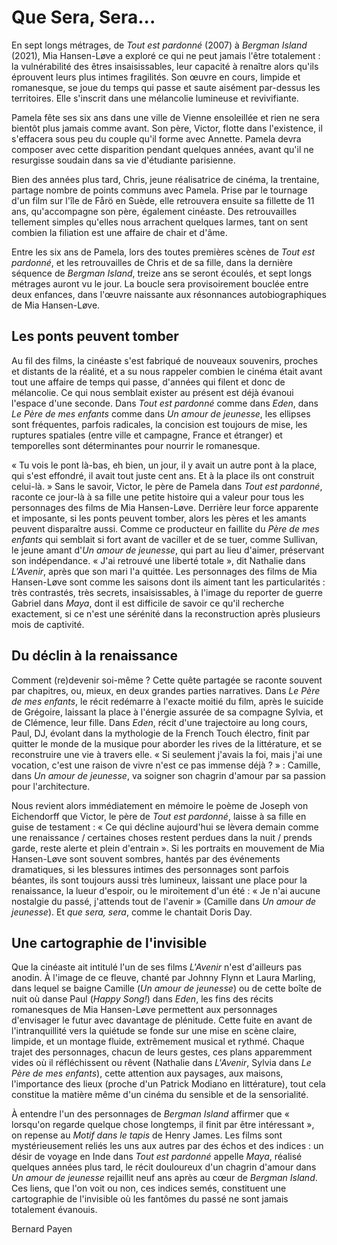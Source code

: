 # Que Sera, Sera...

En sept longs métrages, de _Tout est pardonné_ (2007) à _Bergman Island_ (2021), Mia Hansen-Løve a exploré ce qui ne peut jamais l'être totalement : la vulnérabilité des êtres insaisissables, leur capacité à renaître alors qu'ils éprouvent leurs plus intimes fragilités. Son œuvre en cours, limpide et romanesque, se joue du temps qui passe et saute aisément par-dessus les territoires. Elle s'inscrit dans une mélancolie lumineuse et revivifiante.

Pamela fête ses six ans dans une ville de Vienne ensoleillée et rien ne sera bientôt plus jamais comme avant. Son père, Victor, flotte dans l'existence, il s'effacera sous peu du couple qu'il forme avec Annette. Pamela devra composer avec cette disparition pendant quelques années, avant qu'il ne resurgisse soudain dans sa vie d'étudiante parisienne.

Bien des années plus tard, Chris, jeune réalisatrice de cinéma, la trentaine, partage nombre de points communs avec Pamela. Prise par le tournage d'un film sur l'île de Fårö en Suède, elle retrouvera ensuite sa fillette de 11 ans, qu'accompagne son père, également cinéaste.
Des retrouvailles tellement simples qu'elles nous arrachent quelques larmes, tant on sent combien la filiation est une affaire de chair et d'âme.

Entre les six ans de Pamela, lors des toutes premières scènes de _Tout est pardonné_, et les retrouvailles de Chris et de sa fille, dans la dernière séquence de _Bergman Island_, treize ans se seront écoulés, et sept longs métrages auront vu le jour. La boucle sera provisoirement bouclée entre deux enfances, dans l'œuvre naissante aux résonnances autobiographiques de Mia Hansen-Løve.

## Les ponts peuvent tomber

Au fil des films, la cinéaste s'est fabriqué de nouveaux souvenirs, proches et distants de la réalité, et a su nous rappeler combien le cinéma était avant tout une affaire de temps qui passe, d'années qui filent et donc de mélancolie. Ce qui nous semblait exister au présent est déjà évanoui l'espace d'une seconde. Dans _Tout est pardonné_ comme dans _Eden_, dans _Le Père de mes enfants_ comme dans _Un amour de jeunesse_, les ellipses sont fréquentes, parfois radicales, la concision est toujours de mise, les ruptures spatiales (entre ville et campagne, France et étranger) et temporelles sont déterminantes pour nourrir le romanesque.

« Tu vois le pont là-bas, eh bien, un jour, il y avait un autre pont à la place, qui s'est effondré, il avait tout juste cent ans. Et à la place ils ont construit celui-là. » Sans le savoir, Victor, le père de Pamela dans _Tout est pardonné_, raconte ce jour-là à sa fille une petite histoire qui a valeur pour tous les personnages des films de Mia Hansen-Løve. Derrière leur force apparente et imposante, si les ponts peuvent tomber, alors les pères et les amants peuvent disparaître aussi. Comme ce producteur en faillite du _Père de mes enfants_ qui semblait si fort avant de vaciller et de se tuer, comme Sullivan, le jeune amant d'_Un amour de jeunesse_, qui part au lieu d'aimer, préservant son indépendance. « J'ai retrouvé une liberté totale », dit Nathalie dans _L'Avenir_, après que son mari l'a quittée. Les personnages des films de Mia Hansen-Løve sont comme les saisons dont ils aiment tant les particularités : très contrastés, très secrets, insaisissables, à l'image du reporter de guerre Gabriel dans _Maya_, dont il est difficile de savoir ce qu'il recherche exactement, si ce n'est une sérénité dans la reconstruction après plusieurs mois de captivité.

## Du déclin à la renaissance

Comment (re)devenir soi-même ? Cette quête partagée se raconte souvent par chapitres, ou, mieux, en deux grandes parties narratives. Dans _Le Père de mes enfants_, le récit redémarre à l'exacte moitié du film, après le suicide de Grégoire, laissant la place à l'énergie assurée de sa compagne Sylvia, et de Clémence, leur fille. Dans _Eden_, récit d'une trajectoire au long cours, Paul, DJ, évolant dans la mythologie de la French Touch électro, finit par quitter le monde de la musique pour aborder les rives de la littérature, et se reconstruire une vie à travers elle. « Si seulement j'avais la foi, mais j'ai une vocation, c'est une raison de vivre n'est ce pas immense déjà ? » : Camille, dans _Un amour de jeunesse_, va soigner son chagrin d'amour par sa passion pour l'architecture.

Nous revient alors immédiatement en mémoire le poème de Joseph von Eichendorff que Victor, le père de _Tout est pardonné_, laisse à sa fille en guise de testament : « Ce qui décline aujourd'hui se lèvera demain comme une renaissance / certaines choses restent perdues dans la nuit / prends garde, reste alerte et plein d'entrain ». Si les portraits en mouvement de Mia Hansen-Løve sont souvent sombres, hantés par des événements dramatiques, si les blessures intimes des personnages sont parfois béantes, ils sont toujours aussi très lumineux, laissant une place pour la renaissance, la lueur d'espoir, ou le miroitement d'un été : « Je n'ai aucune nostalgie du passé, j'attends tout de l'avenir » (Camille dans _Un amour de jeunesse_). Et _que sera, sera_, comme le chantait Doris Day.

## Une cartographie de l'invisible

Que la cinéaste ait intitulé l'un de ses films _L'Avenir_ n'est d'ailleurs pas anodin. À l'image de ce fleuve, chanté par Johnny Flynn et Laura Marling, dans lequel se baigne Camille (_Un amour de jeunesse_) ou de cette boîte de nuit où danse Paul (_Happy Song!_) dans _Eden_, les fins des récits romanesques de Mia Hansen-Løve permettent aux personnages d'envisager le futur avec davantage de plénitude. Cette fuite en avant de l'intranquillité vers la quiétude se fonde sur une mise en scène claire, limpide, et un montage fluide, extrêmement musical et rythmé. Chaque trajet des personnages, chacun de leurs gestes, ces plans apparemment vides où il réfléchissent ou rêvent (Nathalie dans _L'Avenir_, Sylvia dans _Le Père de mes enfants_), cette attention aux paysages, aux maisons, l'importance des lieux (proche d'un Patrick Modiano en littérature), tout cela constitue la matière même d'un cinéma du sensible et de la sensorialité.

À entendre l'un des personnages de _Bergman Island_ affirmer que « lorsqu'on regarde quelque chose longtemps, il finit par être intéressant », on repense au _Motif dans le tapis_ de Henry James. Les films sont mystérieusement reliés les uns aux autres par des échos et des indices : un désir de voyage en Inde dans _Tout est pardonné_ appelle _Maya_, réalisé quelques années plus tard, le récit douloureux d'un chagrin d'amour dans _Un amour de jeunesse_ rejaillit neuf ans après au cœur de _Bergman Island_. Ces liens, que l'on voit ou non, ces indices semés, constituent une cartographie de l'invisible où les fantômes du passé ne sont jamais totalement évanouis.

Bernard Payen
